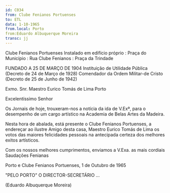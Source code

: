 ```yaml
---
id: C034
from: Clube Fenianos Portuenses
to: ETL
data: 1-10-1965
from.local: Porto
from:Eduardo Albuquerque Moreira
transc: jj
---
```


Clube Fenianos Portuenses
Instalado em edifício próprio :
Praça do Município : Rua Clube Fenianos : Praça da Trindade

FUNDADO A 25 DE MARÇO DE 1904
Instituição de Utilidade Pública (Decreto de 24 de Março de 1928)
Comendador da Ordem Militar-de Cristo (Decreto de 25 de Junho de 1942)

Exmo. Snr.
Maestro Eurico Tomás de Lima
Porto

Excelentíssimo Senhor

Os Jornais de hoje, trouxeram-nos a
notícia da ida de V.Exª, para o desempenho de um
cargo artístico na Academia de Belas Artes da Madeira.

Nesta hora de abalada, está presente
o Clube Fenianos Portuenses, a endereçar ao ilustre
Amigo desta casa, Maestro Eurico Tomás de Lima os
votos das maiores felicidades pessoais na antecipada 
certeza dos melhores exitos artísticos.

Com os nossos melhores cumprimentos,
enviamos a V.Exa. as mais cordiais Saudações Fenianas 

Porto e Clube Fenianos Portuenses, 1 de Outubro de 1965

"PELO PORTO"
O DIRECTOR-SECRETÁRIO
...

(Eduardo Albuquerque Moreira)
